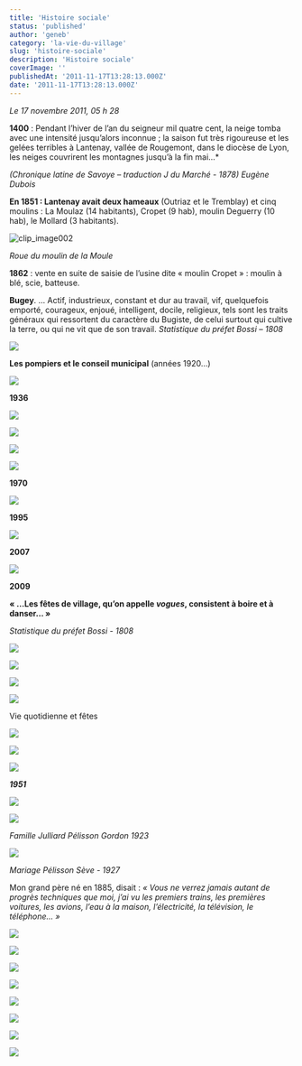 ```yaml
---
title: 'Histoire sociale'
status: 'published'
author: 'geneb'
category: 'la-vie-du-village'
slug: 'histoire-sociale'
description: 'Histoire sociale'
coverImage: ''
publishedAt: '2011-11-17T13:28:13.000Z'
date: '2011-11-17T13:28:13.000Z'
---
```


*Le 17 novembre 2011, 05 h 28*

**1400** : Pendant l’hiver de l’an du seigneur mil quatre cent, la neige tomba avec une intensité jusqu’alors inconnue ; la saison fut très rigoureuse et les gelées terribles à Lantenay, vallée de Rougemont, dans le diocèse de Lyon, les neiges couvrirent les montagnes jusqu’à la fin mai…\*

*(Chronique latine de Savoye – traduction J du Marché - 1878) Eugène Dubois*

**En 1851 : Lantenay avait deux hameaux** (Outriaz et le Tremblay) et cinq moulins : La Moulaz (14 habitants), Cropet (9 hab), moulin Deguerry (10 hab), le Mollard (3 habitants).

![clip_image002](/img/beguelins/Windows-Live-Writer/779ed8add43c_E93D/clip_image002_thumb.jpg "clip_image002")

*Roue du moulin de la Moule*

**1862** : vente en suite de saisie de l’usine dite « moulin Cropet » : moulin à blé, scie, batteuse.

**Bugey**. … Actif, industrieux, constant et dur au travail, vif, quelquefois emporté, courageux, enjoué, intelligent, docile, religieux, tels sont les traits généraux qui ressortent du caractère du Bugiste, de celui surtout qui cultive la terre, ou qui ne vit que de son travail. *Statistique du préfet Bossi – 1808*

![](/img/beguelins/Windows-Live-Writer/779ed8add43c_E93D/clip_image004_2.jpg)

**Les pompiers et le conseil municipal** (années 1920…)


![](/img/beguelins/Windows-Live-Writer/779ed8add43c_E93D/clip_image008_2.jpg)

**1936**


![](/img/beguelins/Windows-Live-Writer/779ed8add43c_E93D/numerisation0005_2.jpg)

![](/img/beguelins/Windows-Live-Writer/779ed8add43c_E93D/clip_image010_2.gif)


![](/img/beguelins/Windows-Live-Writer/779ed8add43c_E93D/numerisation0006_2.jpg)

![](/img/beguelins/Windows-Live-Writer/779ed8add43c_E93D/clip_image016_2.jpg)

**1970**


![](/img/beguelins/Windows-Live-Writer/779ed8add43c_E93D/clip_image014_2.jpg)

**1995**


![](/img/beguelins/Windows-Live-Writer/779ed8add43c_E93D/clip_image018_2.jpg)

**2007**


![](/img/beguelins/Windows-Live-Writer/779ed8add43c_E93D/clip_image020_2.jpg)

**2009**

**« …Les fêtes de village, qu’on appelle *vogues*, consistent à boire et à danser… »**

*Statistique du préfet Bossi - 1808*

![](/img/beguelins/Windows-Live-Writer/779ed8add43c_E93D/clip_image022_thumb.gif)

![](/img/beguelins/Windows-Live-Writer/779ed8add43c_E93D/clip_image028_thumb.gif)

![](/img/beguelins/Windows-Live-Writer/779ed8add43c_E93D/clip_image030_2.jpg)

![](/img/beguelins/Windows-Live-Writer/779ed8add43c_E93D/clip_image026_2.gif)

Vie quotidienne et fêtes


![](/img/beguelins/Windows-Live-Writer/779ed8add43c_E93D/clip_image024_2.jpg)


![](/img/beguelins/Windows-Live-Writer/779ed8add43c_E93D/clip_image036_2.jpg)

![](/img/beguelins/Windows-Live-Writer/779ed8add43c_E93D/clip_image032_2.gif)

***1951***

![](/img/beguelins/Windows-Live-Writer/779ed8add43c_E93D/clip_image034_2.gif)


![](/img/beguelins/Windows-Live-Writer/779ed8add43c_E93D/clip_image040_2.jpg)

*Famille Julliard Pélisson Gordon 1923*

![](/img/beguelins/Windows-Live-Writer/779ed8add43c_E93D/clip_image038_2.jpg)

*Mariage Pélisson Sève - 1927*

Mon grand père né en 1885, disait : *« Vous ne verrez jamais autant de progrès techniques que moi, j’ai vu les premiers trains, les premières voitures, les avions, l’eau à la maison, l’électricité, la télévision, le téléphone… »*

![](/img/beguelins/Windows-Live-Writer/779ed8add43c_E93D/clip_image046_2.jpg)

![](/img/beguelins/Windows-Live-Writer/779ed8add43c_E93D/clip_image042_2.gif)

![](/img/beguelins/Windows-Live-Writer/779ed8add43c_E93D/clip_image050_2.jpg)

![](/img/beguelins/Windows-Live-Writer/779ed8add43c_E93D/clip_image044_2.jpg)

![](/img/beguelins/Windows-Live-Writer/779ed8add43c_E93D/clip_image048_2.gif)

![](/img/beguelins/Windows-Live-Writer/779ed8add43c_E93D/clip_image054_2.jpg)

![](/img/beguelins/Windows-Live-Writer/779ed8add43c_E93D/clip_image052_2.gif)

![](/img/beguelins/Windows-Live-Writer/779ed8add43c_E93D/clip_image056_2.gif)
